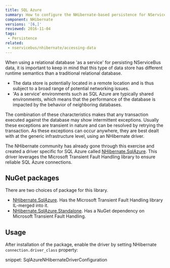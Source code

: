 ```yaml
---
title: SQL Azure
summary: How to configure the NHibernate-based persistence for NServiceBus when running on SQL Azure
component: NHibernate
versions: '[6,]'
reviewed: 2016-11-04
tags:
 - Persistence
related:
 - nservicebus/nhibernate/accessing-data
---
```


When using a relational database 'as a service' for persisting NServiceBus data, it is important to keep in mind that this type of data store has different runtime semantics than a traditional relational database.

 * The data store is potentially located in a remote location and is thus subject to a broad range of potential networking issues.
 * 'As a service' environments such as SQL Azure are typically shared environments, which means that the performance of the database is impacted by the behavior of neighboring databases.

The combination of these characteristics makes that any transaction executed against the database may show intermittent exceptions. Usually these exceptions are transient in nature and can be resolved by retrying the transaction. As these exceptions can occur anywhere, they are best dealt with at the generic infrastructure level, using an NHibernate driver.

The NHibernate community has already gone through this exercise and created a driver specific for SQL Azure called [NHibernate.SqlAzure](https://github.com/MRCollective/NHibernate.SqlAzure/). This driver leverages the Microsoft Transient Fault Handling library to ensure reliable SQL Azure connections.

## NuGet packages

There are two choices of package for this library.

 * [NHibernate.SqlAzure](https://www.nuget.org/packages/NHibernate.SqlAzure). Has the Microsoft Transient Fault Handling library IL-merged into it.
 * [NHibernate.SqlAzure.Standalone](https://www.nuget.org/packages/NHibernate.SqlAzure.Standalone). Has a NuGet dependency on  Microsoft Transient Fault Handling.

## Usage

After installation of the package, enable the driver by setting NHibernate `connection.driver_class` property:

snippet: SqlAzureNHibernateDriverConfiguration
